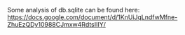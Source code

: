 Some analysis of db.sqlite can be found here: https://docs.google.com/document/d/1KnUiJqLndfwMfne-ZhuEzQDy10988CJmxw4RdtsIIIY/
